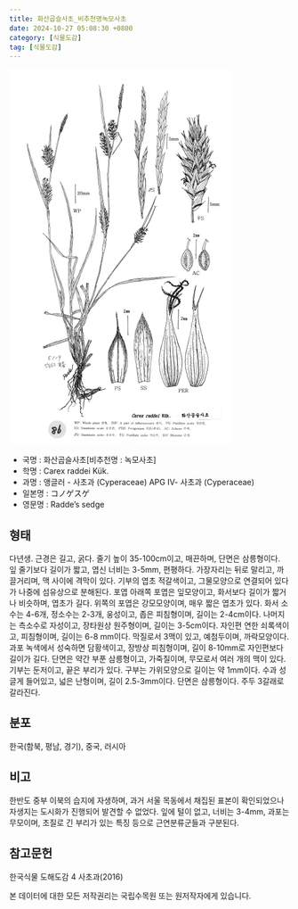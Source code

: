 ```yaml
---
title: 화산곱슬사초_비추천명녹모사초
date: 2024-10-27 05:08:30 +0800
category: [식물도감]
tag: [식물도감]
---
```




![화산곱슬사초[비추천명 : 녹모사초]](/assets/img/fileUpload/plants/basic/illustration/35380_illustration_th2.jpg)
- 국명 : 화산곱슬사초[비추천명 : 녹모사초]
- 학명 : Carex raddei Kük.
- 과명 : 앵글러 - 사초과 (Cyperaceae) APG Ⅳ- 사초과 (Cyperaceae)
- 일본명 : コノゲスゲ
- 영문명 : Radde’s sedge


## 형태
다년생. 근경은 길고, 굵다. 줄기 높이 35-100cm이고, 매끈하며, 단면은 삼릉형이다. 잎 줄기보다 길이가 짧고, 엽신 너비는 3-5mm, 편평하다. 가장자리는 뒤로 말리고, 까끌거리며, 맥 사이에 격막이 있다. 기부의 엽초 적갈색이고, 그물모양으로 연결되어 있다가 나중에 섬유상으로 분해된다. 포엽 아래쪽 포엽은 잎모양이고, 화서보다 길이가 짧거나 비슷하며, 엽초가 길다. 위쪽의 포엽은 강모모양이며, 매우 짧은 엽초가 있다. 화서 소수는 4-6개, 정소수는 2-3개, 웅성이고, 좁은 피침형이며, 길이는 2-4cm이다. 나머지는 측소수로 자성이고, 장타원상 원주형이며, 길이는 3-5cm이다. 자인편 연한 쇠록색이고, 피침형이며, 길이는 6-8 mm이다. 막질로서 3맥이 있고, 예첨두이며, 까락모양이다. 과포 녹색에서 성숙하면 담황색이고, 장방상 피침형이며, 길이 8-10mm로 자인편보다 길이가 길다. 단면은 약간 부푼 삼릉형이고, 가죽질이며, 무모로서 여러 개의 맥이 있다. 기부는 둔저이고, 끝은 부리가 있다. 구부는 가위모양으로 길이는 약 1mm이다. 수과 성글게 들어있고, 넓은 난형이며, 길이 2.5-3mm이다. 단면은 삼릉형이다. 주두 3갈래로 갈라진다.
## 분포
한국(함북, 평남, 경기), 중국, 러시아
## 비고
한반도 중부 이북의 습지에 자생하며, 과거 서울 목동에서 채집된 표본이 확인되었으나 자생지는 도시화가 진행되어 발견할 수 없었다. 잎에 털이 없고, 너비는 3-4mm, 과포는 무모이며, 초질로 긴 부리가 있는 특징 등으로 근연분류군들과 구분된다.
## 참고문헌
한국식물 도해도감 4 사초과(2016)






본 데이터에 대한 모든 저작권리는 국립수목원 또는 원저작자에게 있습니다.
